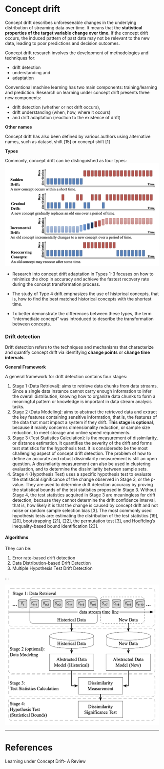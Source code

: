 # Concept drift

Concept drift describes unforeseeable changes in the underlying distribution of streaming data over time. It means that the **statistical properties of the target variable change over time**. If the concept drift occurs, the induced pattern of past data may not be relevant to the new data, leading to poor predictions and decision outcomes.

Concept drift research involves the development of methodologies and techniques for:
- drift detection
- understanding and 
- adaptation

Conventional machine learning has two main components: training/learning and prediction. Research on learning under concept drift presents three new components: 
- drift detection (whether or not drift occurs), 
- drift understanding (when, how, where it occurs) 
- and drift adaptation (reaction to the existence of drift) 

**Other names**

Concept drift has also been defined by various authors
using alternative names, such as dataset shift [15] or concept shift [1]

**Types**

Commonly, concept drift can be distinguished as four types:
![](../other/img/drift-types.png)

- Research into concept drift adaptation in Types 1-3 focuses on how to minimize the drop in accuracy and achieve the fastest recovery rate during the concept transformation process.

- The study of Type 4 drift emphasizes the use of historical concepts, that is, how to find the best matched historical concepts with the shortest time.

- To better demonstrate the differences between these types, the term “intermediate concept” was introduced to describe the transformation between concepts.


### Drift detection

Drift detection refers to the techniques and mechanisms that characterize and quantify concept drift via identifying **change points** or **change time intervals**.

**General Framework**

A general framework for drift detection contains four stages:
1. Stage 1 (Data Retrieval): aims to retrieve data chunks from data streams. Since a single data instance cannot carry enough information to infer the overall distribution, knowing how to organize data chunks to form a meaningful pattern or knowledge is important in data stream analysis tasks.
2. Stage 2 (Data Modeling): aims to abstract the retrieved data and extract the key features containing sensitive information, that is, the features of the data that most impact a system if they drift. **This stage is optional**, because it mainly concerns dimensionality reduction, or sample size reduction, to meet storage and online speed requirements.
3. Stage 3 (Test Statistics Calculation): is the measurement of dissimilarity, or distance estimation. It quantifies the severity of the drift and forms test statistics for the hypothesis test. It is consideredto be the most challenging aspect of concept drift detection. The problem of how to define an accurate and robust dissimilarity measurement is still an open question. A dissimilarity measurement can also be used in clustering evaluation, and to determine the dissimilarity between sample sets.
4. Stage 4 (Hypothesis Test) uses a specific hypothesis test to evaluate the statistical significance of the change observed in Stage 3, or the p-value. They are used to determine drift detection accuracy by proving the statistical bounds of the test statistics proposed in Stage 3. Without Stage 4, the test statistics acquired in Stage 3 are meaningless for drift detection, because they cannot determine the drift confidence interval, that is, how likely it is that the change is caused by concept drift and not noise or random sample selection bias [3]. The most commonly used hypothesis tests are: estimating the distribution of the test statistics [19], [20], bootstrapping [21], [22], the permutation test [3], and Hoeffding’s inequality-based bound identification [23].

#### Algorithms

They can be:
1. Error rate-based drift detection
2. Data Distribution-based Drift Detection
3. Multiple Hypothesis Test Drift Detection

...

![](../other/img/drift-stages.png)



---

# References

Learning under Concept Drift- A Review
